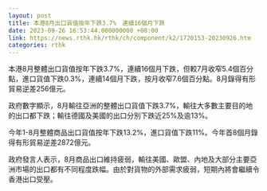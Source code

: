 ```yaml
---
layout: post
title: 本港8月出口貨值按年下跌3.7%　連續16個月下跌
date: 2023-09-26 16:53:44.000000000 +08:00
link: https://news.rthk.hk/rthk/ch/component/k2/1720153-20230926.htm
categories: rthk
---
```


本港8月整體出口貨值按年下跌3.7%，連續16個月下跌，但較7月收窄5.4個百分點，進口貨值下跌0.3%，連續14個月下跌，按月收窄7.6個百分點。8月錄得有形貿易逆差256億元。

政府數字顯示，8月輸往亞洲的整體出口貨值下跌3.7%，輸往大多數主要目的地的出口都下跌；輸往德國及美國的出口分別下跌近25%及逾13%。

今年1-8月整體商品出口貨值按年下跌13.2%，進口貨值下跌11%。今年首8個月錄得有形貿易逆差2872億元。

政府發言人表示，8月商品出口維持疲弱，輸往美國、歐盟、內地及大部分主要亞洲市場的出口都有不同程度跌幅。由於對貨物的外部需求疲弱，短期內將會繼續令香港出口受壓。
